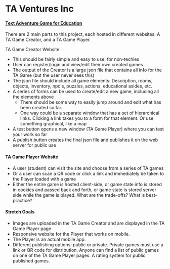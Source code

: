 # TA Ventures Inc

#### [Text Adventure Game for Education](https://eecs.engineering.oregonstate.edu/capstone/submission/pages/viewSingleProject.php?id=vb6UGCzMnMAabuur)

There are 2 main parts to this project, each hosted in different websites: A TA Game Creator, and a TA Game Player.

TA Game Creator Website

- This should be fairly simple and easy to use; for non-techies
- User can register/login and view/edit their own created games
- The output of the Creator is a large json file that contains all info for the TA Game (but the user never sees this)
- The json file should include all game elements: Description, rooms, objects, inventory, npc's, puzzles, actions, educational asides, etc.
- A series of forms can be used to create/edit a new game, including all the elements above
  - There should be some way to easily jump around and edit what has been created so far.
  - One way could be a separate window that has a set of hierarchical links. Clicking a link takes you to a form for that element.
    Or use something graphical, like a map
- A test button opens a new window (TA Game Player) where you can test your work so far
- A publish button creates the final json file and publishes it on the web server for public use

#### TA Game Player Website

- A user (student) can visit the site and choose from a series of TA games
- Or a user can scan a QR code or click a link and immediately be taken to the Player loaded with a game
- Either the entire game is hosted client-side, or game state info is stored in cookies and passed back and forth, or game state is stored server side while the game is played. What are the trade-offs? What is best-practice?

#### Stretch Goals

- Images are uploaded in the TA Game Creator and are displayed in the TA Game Player page
- Responsive website for the Player that works on mobile.
- The Player is an actual mobile app.
- Different publishing options: public or private. Private games must use a link or QR code for distribution. Anyone can find a list of public games on one of the TA Game Player pages.
  A rating system for public published games.
